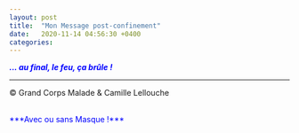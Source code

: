 ```yaml
---
layout: post
title:  "Mon Message post-confinement"
date:   2020-11-14 04:56:30 +0400
categories: 
---
```

<!---

<br/>
<span style="color: blue">***Masqué ou non !***</span>
<br/>

--->


<span style="color: blue">***... au final, le feu, ça brûle !***</span>
<br/>


---
&copy;  Grand Corps Malade & Camille Lellouche

<br>
<span style="color: blue">***Avec ou sans Masque !***</span>
<br/>
